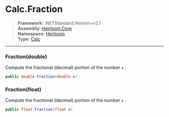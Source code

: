 # Calc.Fraction

> **Framework**: .NETStandard,Version=v2.1  
> **Assembly**: [Heirloom.Core][0]  
> **Namespace**: [Heirloom][0]  
> **Type**: [Calc][1]  

--------------------------------------------------------------------------------

### Fraction(double)

Compute the fractional (decimal) portion of the number `x` .

```cs
public double Fraction(double x)
```

### Fraction(float)

Compute the fractional (decimal) portion of the number `x` .

```cs
public float Fraction(float x)
```

[0]: ..\Heirloom.Core.md
[1]: Heirloom.Calc.md
